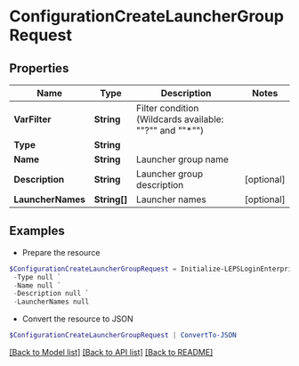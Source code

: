 # ConfigurationCreateLauncherGroupRequest
## Properties

Name | Type | Description | Notes
------------ | ------------- | ------------- | -------------
**VarFilter** | **String** | Filter condition (Wildcards available: &quot;&quot;?&quot;&quot; and &quot;&quot;*&quot;&quot;) | 
**Type** | **String** |  | 
**Name** | **String** | Launcher group name | 
**Description** | **String** | Launcher group description | [optional] 
**LauncherNames** | **String[]** | Launcher names | [optional] 

## Examples

- Prepare the resource
```powershell
$ConfigurationCreateLauncherGroupRequest = Initialize-LEPSLoginEnterpriseConfigurationCreateLauncherGroupRequest  -VarFilter null `
 -Type null `
 -Name null `
 -Description null `
 -LauncherNames null
```

- Convert the resource to JSON
```powershell
$ConfigurationCreateLauncherGroupRequest | ConvertTo-JSON
```

[[Back to Model list]](../README.md#documentation-for-models) [[Back to API list]](../README.md#documentation-for-api-endpoints) [[Back to README]](../README.md)

